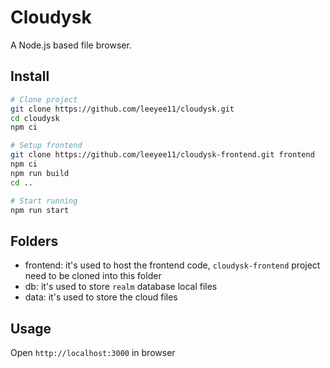 # Cloudysk
A Node.js based file browser.

## Install
```bash
# Clone project
git clone https://github.com/leeyee11/cloudysk.git
cd cloudysk
npm ci

# Setup frontend
git clone https://github.com/leeyee11/cloudysk-frontend.git frontend
npm ci
npm run build
cd ..

# Start running
npm run start
```

## Folders
* frontend: it's used to host the frontend code, `cloudysk-frontend` project need to be cloned into this folder
* db: it's used to store `realm` database local files
* data: it's used to store the cloud files

## Usage
Open `http://localhost:3000` in browser